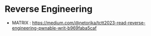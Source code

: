 # Reverse Engineering

* MATRIX : https://medium.com/@netorika/tctt2023-read-reverse-engineering-pwnable-writ-b969faba5caf
